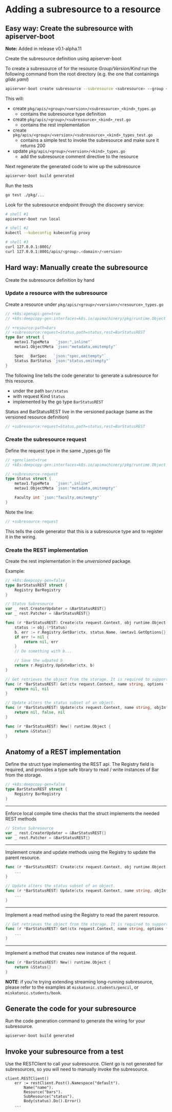 # Adding a subresource to a resource

## Easy way: Create the subresource with apiserver-boot

**Note:** Added in release v0.1-alpha.11

Create the subresource definition using apiserver-boot

To create a subresource of for the resource *Group/Version/Kind* run the following command
from the root directory (e.g. the one that containings *glide.yaml*)

```sh
apiserver-boot create subresource --subresource <subresource> --group <resource-group> --version <resource-version> --kind <resource-kind>
```

This will:

- create `pkg/apis/<group>/<version>/<subresource>_<kind>_types.go`
  - contains the subresource type definition
- create `pkg/apis/<group>/<subresource>_<kind>_rest.go`
  - contains the rest implementation
- create `pkg/apis/<group>/<version>/<subresource>_<kind>_types_test.go`
  - contains a simple test to invoke the subresource and make sure it returns 200
- update `pkg/apis/<group>/<version>/<kind>_types.go`
  - add the subresource comment directive to the resource

Next regenerate the generated code to wire up the subresource
  
```sh
apiserver-boot build generated
```

Run the tests

```sh
go test ./pkg/...
```

Look for the subresource endpoint through the discovery service:

```sh
# shell #1
apiserver-boot run local
```

```sh
# shell #2
kubectl --kubeconfig kubeconfig proxy
```

```sh
# shell #3
curl 127.0.0.1:8001/
curl 127.0.0.1:8001/apis/<group>.<domain>/<version>
```

## Hard way: Manually create the subresource

Create the subresource definition by hand

### Update a resource with the subresource

Create a resource under `pkg/apis/<group>/<version>/<resource>_types.go`

```go
// +k8s:openapi-gen=true
// +k8s:deepcopy-gen:interfaces=k8s.io/apimachinery/pkg/runtime.Object

// +resource:path=bars
// +subresource:request=Status,path=status,rest=BarStatusREST
type Bar struct {
	metav1.TypeMeta   `json:",inline"`
	metav1.ObjectMeta `json:"metadata,omitempty"`

	Spec   BarSpec   `json:"spec,omitempty"`
	Status BarStatus `json:"status,omitempty"`
}

```

The following line tells the code generator to generate a subresource for this resource.

- under the path `bar/status`
- with request Kind `Status`
- implemented by the go type `BarStatusREST`

Status and BarStatusREST live in the versioned package (same as the versioned resource definition)

```go
// +subresource:request=Status,path=status,rest=BarStatusREST
```



### Create the subresource request

Define the request type in the same <kind>_types.go file

```go
// +genclient=true
// +k8s:deepcopy-gen:interfaces=k8s.io/apimachinery/pkg/runtime.Object

// +subresource-request
type Status struct {
	metav1.TypeMeta   `json:",inline"`
	metav1.ObjectMeta `json:"metadata,omitempty"`

	Faculty int `json:"faculty,omitempty"`
}
```

Note the line:

```go
// +subresource-request
```

This tells the code generator that this is a subresource type and to
register it in the wiring.

### Create the REST implementation

Create the rest implementation in the *unversioned* package.

Example:

```go
// +k8s:deepcopy-gen=false
type BarStatusREST struct {
	Registry BarRegistry
}

// Status Subresource
var _ rest.CreaterUpdater = &BarStatusREST{}
var _ rest.Patcher = &BarStatusREST{}

func (r *BarStatusREST) Create(ctx request.Context, obj runtime.Object) (runtime.Object, error) {
	status := obj.(*Status)
	b, err := r.Registry.GetBar(ctx, status.Name, &metav1.GetOptions{})
	if err != nil {
		return nil, err
	}
    // Do something with b...

    // Save the udpated b
	return r.Registry.UpdateBar(ctx, b)
}

// Get retrieves the object from the storage. It is required to support Patch.
func (r *BarStatusREST) Get(ctx request.Context, name string, options *metav1.GetOptions) (runtime.Object, error) {
	return nil, nil
}

// Update alters the status subset of an object.
func (r *BarStatusREST) Update(ctx request.Context, name string, objInfo rest.UpdatedObjectInfo) (runtime.Object, bool, error) {
	return nil, false, nil
}

func (r *BarStatusREST) New() runtime.Object {
	return &Status{}
}

```


## Anatomy of a REST implementation

Define the struct type implementing the REST api.  The Registry
field is required, and provides a type safe library to read / write
instances of Bar from the storage.


```go
// +k8s:deepcopy-gen=false
type BarStatusREST struct {
	Registry BarRegistry
}
```


---

Enforce local compile time checks that the struct implements
the needed REST methods

```go
// Status Subresource
var _ rest.CreaterUpdater = &BarStatusREST{}
var _ rest.Patcher = &BarStatusREST{}
```


---

Implement create and update methods using the Registry to update the parent resource.

```go
func (r *BarStatusREST) Create(ctx request.Context, obj runtime.Object) (runtime.Object, error) {
    ...
}

// Update alters the status subset of an object.
func (r *BarStatusREST) Update(ctx request.Context, name string, objInfo rest.UpdatedObjectInfo) (runtime.Object, bool, error) {
	...
}
```

---

Implement a read method using the Registry to read the parent resource.


```go
// Get retrieves the object from the storage. It is required to support Patch.
func (r *BarStatusREST) Get(ctx request.Context, name string, options *metav1.GetOptions) (runtime.Object, error) {
	...
}
```

---

Implement a method that creates new instance of the request.

```go
func (r *BarStatusREST) New() runtime.Object {
	return &Status{}
}
```

__NOTE__: if you're trying extending streaming long-running subresource, please 
refer to the examples at `miskatonic.students/pencil`, or `miskatonic.students/book`.

## Generate the code for your subresource

Run the code generation command to generate the wiring for your subresource.

`apiserver-boot build generated`

## Invoke your subresource from a test

Use the RESTClient to call your subresource.  Client go is not generated
for subresources, so you will need to manually invoke the subresource.

```
client.RESTClient()
	err := restClient.Post().Namespace("default").
		Name("name").
		Resource("bars").
		SubResource("status").
		Body(status).Do().Error()
	...
```

